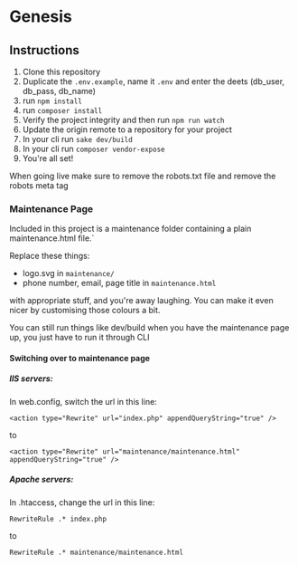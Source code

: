 # Genesis

## Instructions
1. Clone this repository
2. Duplicate the `.env.example`, name it `.env` and enter the deets (db_user, db_pass, db_name)
3. run `npm install`
4. run `composer install`
5. Verify the project integrity and then run `npm run watch`
6. Update the origin remote to a repository for your project
7. In your cli run `sake dev/build`
8. In your cli run `composer vendor-expose`
9. You're all set!

When going live make sure to remove the robots.txt file and remove the robots meta tag


### Maintenance Page
Included in this project is a maintenance folder containing a plain maintenance.html file.`
 
Replace these things:
- logo.svg in `maintenance/`
- phone number, email, page title in `maintenance.html`

with appropriate stuff, and you're away laughing. You can make it even nicer by customising those colours a bit.

You can still run things like dev/build when you have the maintenance page up, you just have to run it through CLI

#### Switching over to maintenance page
##### IIS servers:

In web.config, switch the url in this line:

`<action type="Rewrite" url="index.php" appendQueryString="true" />`

to 

`<action type="Rewrite" url="maintenance/maintenance.html" appendQueryString="true" />`

##### Apache servers:

In .htaccess, change the url in this line:

`RewriteRule .* index.php`

to

`RewriteRule .* maintenance/maintenance.html`


